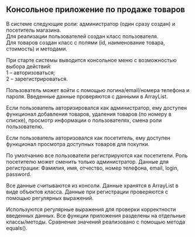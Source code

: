 ## Консольное приложение по продаже товаров 

В системе следующие роли: администратор (один сразу создан) и посетитель магазина.  
Для реализации пользователей создан класс пользователя.  
Для товаров создан класс с полями (id, наименование товара, стоимость) и методами.

При старте системы  выводится консольное меню с возможностью выбора действий:  
1 – авторизоваться;  
2 – зарегистрироваться.

Пользователь может войти с помощью логина/email/номера телефона и пароля. Введенные данные проверяются с данными в ArrayList.  

Если пользователь авторизировался как администратор, ему доступен функционал добавления товаров, удаления товаров (по номеру в списке), просмотр информации о пользователях, смена роли пользователю.

Если пользователь авторизовался как посетитель, ему доступен функционал просмотра доступных товаров для покупки.

По умолчанию все пользователи регистрируются как посетители. Роль посетителю может сменить только администратор. Данные для регистрации: Фамилия, имя, отчество, номер телефона, email, login, password.

Все данные считываются из консоли. Данные хранятся в ArrayList в виде объектов класса. Данные при регистрации проверяются с помощью регулярных выражений.

Используются регулярные выражения для проверки корректности введенных данных. Все функции приложения разделены на отдельные классы/методы. Сравнение значений реализовано с помощью метода equals().
